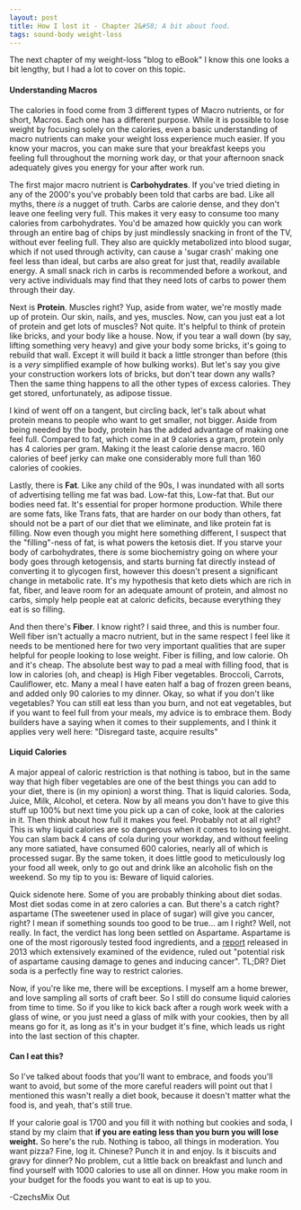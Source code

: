 ```yaml
---
layout: post
title: How I lost it - Chapter 2&#58; A bit about food.
tags: sound-body weight-loss
---
```


The next chapter of my weight-loss "blog to eBook" I know this one looks a bit lengthy, but I had a lot to cover on this topic.

#### Understanding Macros

The calories in food come from 3 different types of Macro nutrients, or for short, Macros. Each one has a different purpose. While it is possible to lose weight by focusing solely on the calories, even a basic understanding of macro nutrients can make your weight loss experience much easier. If you know your macros, you can make sure that your breakfast keeps you feeling full throughout the morning work day, or that your afternoon snack adequately gives you energy for your after work run.

The first major macro nutrient is **Carbohydrates**. If you've tried dieting in any of the 2000's you've probably been told that carbs are bad. Like all myths, there *is* a nugget of truth. Carbs are calorie dense, and they don't leave one feeling very full. This makes it very easy to consume too many calories from carbohydrates. You'd be amazed how quickly you can work through an entire bag of chips by just mindlessly snacking in front of the TV, without ever feeling full. They also are quickly metabolized into blood sugar, which if not used through activity, can cause a 'sugar crash' making one feel less than ideal, but carbs are also great for just that, readily available energy. A small snack rich in carbs is recommended before a workout, and very active individuals may find that they need lots of carbs to power them through their day.

Next is **Protein**. Muscles right? Yup, aside from water, we're mostly made up of protein. Our skin, nails, and yes, muscles. Now, can you just eat a lot of protein and get lots of muscles? Not quite. It's helpful to think of protein like bricks, and your body like a house. Now, if you tear a wall down (by say, lifting something very heavy) and give your body some bricks, it's going to rebuild that wall. Except it will build it back a little stronger than before (this is a *very* simplified example of how bulking works). But let's say you give your construction workers lots of bricks, but don't tear down any walls? Then the same thing happens to all the other types of excess calories. They get stored, unfortunately, as adipose tissue.

I kind of went off on a tangent, but circling back, let's talk about what protein means to people who want to get smaller, not bigger. Aside from being needed by the body, protein has the added advantage of making one feel full. Compared to fat, which come in at 9 calories a gram, protein only has 4 calories per gram. Making it the least calorie dense macro. 160 calories of beef jerky can make one considerably more full than 160 calories of cookies.

Lastly, there is **Fat**. Like any child of the 90s, I was inundated with all sorts of advertising telling me fat was bad. Low-fat this, Low-fat that. But our bodies need fat. It's essential for proper hormone production. While there are some fats, like Trans fats, that are harder on our body than others, fat should not be a part of our diet that we eliminate, and like protein fat is filling. Now even though you might here something different, I suspect that the "filling"-ness of fat, is what powers the ketosis diet. If you starve your body of carbohydrates, there *is* some biochemistry going on where your body goes through ketogensis, and starts burning fat directly instead of converting it to glycogen first, however this doesn't present a significant change in metabolic rate. It's my hypothesis that keto diets which are rich in fat, fiber, and leave room for an adequate amount of protein, and almost no carbs, simply help people eat at caloric deficits, because everything they eat is so filling.

And then there's **Fiber**. I know right? I said three, and this is number four. Well fiber isn't actually a macro nutrient, but in the same respect I feel like it needs to be mentioned here for two very important qualities that are super helpful for people looking to lose weight. Fiber is filling, and low calorie. Oh and it's cheap. The absolute best way to pad a meal with filling food, that is low in calories (oh, and cheap) is High Fiber vegetables. Broccoli, Carrots, Cauliflower, etc. Many a meal I have eaten half a bag of frozen green beans, and added only 90 calories to my dinner. Okay, so what if you don't like vegetables? You can still eat less than you burn, and not eat vegetables, but if you want to feel full from your meals, my advice is to embrace them. Body builders have a saying when it comes to their supplements, and I think it applies very well here: "Disregard taste, acquire results"

#### Liquid Calories

A major appeal of caloric restriction is that nothing is taboo, but in the same way that high fiber vegetables are one of the best things you can add to your diet, there is (in my opinion) a worst thing. That is liquid calories. Soda, Juice, Milk, Alcohol, et cetera. Now by all means you don't have to give this stuff up 100% but next time you pick up a can of coke, look at the calories in it. Then think about how full it makes you feel. Probably not at all right? This is why liquid calories are so dangerous when it comes to losing weight. You can slam back 4 cans of cola during your workday, and without feeling any more satiated, have consumed 600 calories, nearly all of which is processed sugar. By the same token, it does little good to meticulously log your food all week, only to go out and drink like an alcoholic fish on the weekend. So my tip to you is: Beware of liquid calories.

Quick sidenote here. Some of you are probably thinking about diet sodas. Most diet sodas come in at zero calories a can. But there's a catch right? aspartame (The sweetener used in place of sugar) will give you cancer, right? I mean if something sounds too good to be true... am I right? Well, not really. In fact, the verdict has long been settled on Aspartame. Aspartame is one of the most rigorously tested food ingredients, and a [report](http://www.newsmax.com/health/Health-News/artificial-sweeteners-aspartame-food-safety-diet-soft-drinks/2013/12/10/id/541046/) released in 2013 which extensively examined of the evidence, ruled out "potential risk of aspartame causing damage to genes and inducing cancer". TL;DR? Diet soda is a perfectly fine way to restrict calories.

Now, if you're like me, there will be exceptions. I myself am a home brewer, and love sampling all sorts of craft beer. So I still do consume liquid calories from time to time. So if you like to kick back after a rough work week with a glass of wine, or you just need a glass of milk with your cookies, then by all means go for it, as long as it's in your budget it's fine, which leads us right into the last section of this chapter.

#### Can I eat this?

So I've talked about foods that you'll want to embrace, and foods you'll want to avoid, but some of the more careful readers will point out that I mentioned this wasn't really a diet book, because it doesn't matter what the food is, and yeah, that's still true.

If your calorie goal is 1700 and you fill it with nothing but cookies and soda, I stand by my claim that **if you are eating less than you burn you will lose weight.** So here's the rub. Nothing is taboo, all things in moderation. You want pizza? Fine, log it. Chinese? Punch it in and enjoy. Is it biscuits and gravy for dinner? No problem, cut a little back on breakfast and lunch and find yourself with 1000 calories to use all on dinner. How you make room in your budget for the foods you want to eat is up to you.

-CzechsMix Out
